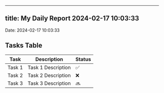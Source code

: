 
---
title: My Daily Report 2024-02-17 10:03:33
---

Date: 2024-02-17 10:03:33

## Tasks Table

| Task | Description | Status |
|------|-------------|--------|
| Task 1 | Task 1 Description | ✅ |
| Task 2 | Task 2 Description | ❌ |
| Task 3 | Task 3 Description | 🔜 |
